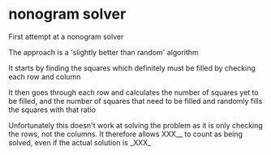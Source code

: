 # nonogram solver
First attempt at a nonogram solver

The approach is a 'slightly better than random' algorithm

It starts by finding the squares which definitely must be filled by checking each row and column

It then goes through each row and calculates the number of squares yet to be filled, and the number of squares that need to be filled and randomly fills the squares with that ratio

Unfortunately this doesn't work at solving the problem as it is only checking the rows, not the columns. It therefore allows XXX__ to count as being solved, even if the actual solution is \_XXX_
